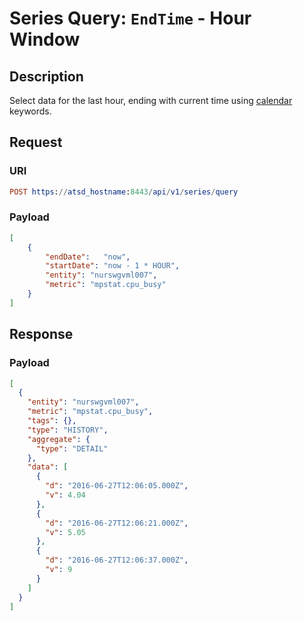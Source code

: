 # Series Query: `EndTime` - Hour Window

## Description

Select data for the last hour, ending with current time using [calendar](../../../../shared/calendar.md) keywords.

## Request

### URI

```elm
POST https://atsd_hostname:8443/api/v1/series/query
```

### Payload

```json
[
    {
        "endDate":   "now",
        "startDate": "now - 1 * HOUR",
        "entity": "nurswgvml007",
        "metric": "mpstat.cpu_busy"
    }
]
```

## Response

### Payload

```json
[
  {
    "entity": "nurswgvml007",
    "metric": "mpstat.cpu_busy",
    "tags": {},
    "type": "HISTORY",
    "aggregate": {
      "type": "DETAIL"
    },
    "data": [
      {
        "d": "2016-06-27T12:06:05.000Z",
        "v": 4.04
      },
      {
        "d": "2016-06-27T12:06:21.000Z",
        "v": 5.05
      },
      {
        "d": "2016-06-27T12:06:37.000Z",
        "v": 9
      }
    ]
  }
]
```

